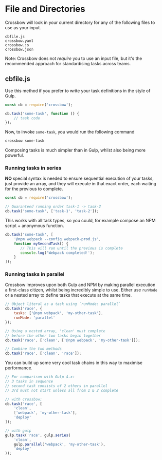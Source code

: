 # File and Directories

Crossbow will look in your current directory for any of
the following files to use as your input.

```
cbfile.js
crossbow.yaml
crossbow.js
crossbow.json
```

Note: Crossbow does not *require* you to use an input file,
but it's the recommended approach for standardising tasks
across teams.

## cbfile.js

Use this method if you prefer to write your task definitions
in the style of Gulp.

```js
const cb = require('crossbow');

cb.task('some-task', function () {
    // task code
});
```

Now, to invoke `some-task`, you would run the following command

```sh
crossbow some-task
```

Composing tasks is much simpler than in Gulp, whilst also being more powerful.

### Running tasks in series

**NO** special syntax is needed to ensure sequential execution of your tasks, just provide
an array, and they will execute in that exact order, each waiting for the previous to complete.

```js
const cb = require('crossbow');

// Guaranteed running order task-1 -> task-2
cb.task('some-task', ['task-1', 'task-2']);
```

This works with all task types, so you could, for example compose an NPM script + anonymous function.

```js
cb.task('some-task', [
    '@npm webpack --config webpack-prod.js',
    function mySecondTask() {
       // This will run until the previous is complete
       console.log('Webpack completed!');
    }
]);
```

### Running tasks in parallel

Crossbow improves upon both Gulp and NPM by making parallel execution a first-class citizen, whilst
being incredibly simple to use. Either use `runMode` or a nested array to define tasks that execute
at the same time.


```js
// Object literal as a task using `runMode: parallel`
cb.task('race', {
    tasks: ['@npm webpack', 'my-other-task'],
    runMode: 'parallel'
});

// Using a nested array, 'clean' must complete
// before the other two tasks begin together
cb.task('race', ['clean', ['@npm webpack', 'my-other-task']]);

// Combine the two methods
cb.task('race', ['clean', 'race']);
```

You can build up some very cool task chains in this way to maximise performance.

```js
// For comparison with Gulp 4.x:
// 3 tasks in sequence
// second task consists of 2 others in parallel
// 3rd must not start unless all from 1 & 2 complete

// with crossbow:
cb.task('race', [
    'clean',
    ['webpack', 'my-other-task'],
    'deploy'
]);

// with gulp
gulp.task('race', gulp.series(
    'clean',
    gulp.parallel('webpack', 'my-other-task'),
    'deploy'
));

```


